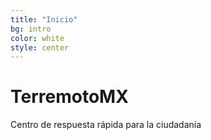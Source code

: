```yaml
---
title: "Inicio"
bg: intro
color: white
style: center
---
```




# TerremotoMX

Centro de respuesta rápida para la ciudadanía
